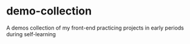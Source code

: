 # demo-collection
A demos collection of my front-end practicing projects in early periods during self-learning 
